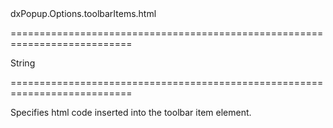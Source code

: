 <!--id-->dxPopup.Options.toolbarItems.html<!--/id-->
===========================================================================
<!--type-->String<!--/type-->
===========================================================================

<!--shortDescription-->
Specifies html code inserted into the toolbar item element.
<!--/shortDescription-->

<!--fullDescription-->

<!--/fullDescription-->
